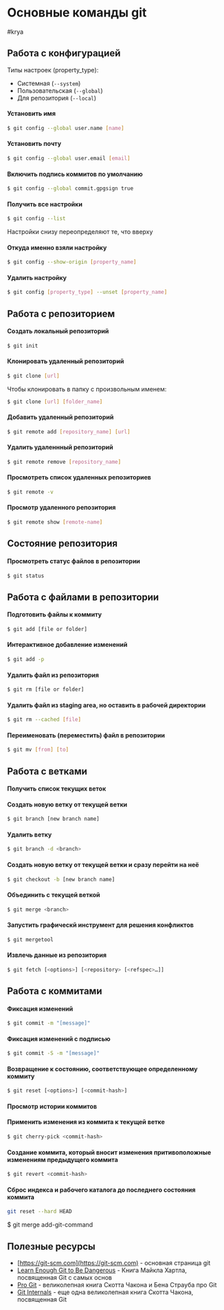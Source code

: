 ﻿# Основные команды git
#krya
## Работа с конфигурацией
Типы настроек (property_type):
- Системная (`--system`)
- Пользовательская (`--global`)
- Для репозитория (`--local`)
#### Установить имя
```sh
$ git config --global user.name [name]
```
#### Установить почту
```sh
$ git config --global user.email [email]
```
#### Включить подпись коммитов по умолчанию
```sh
$ git config --global commit.gpgsign true
```
#### Получить все настройки
```sh
$ git config --list
```
Настройки снизу переопределяют те, что вверху
#### Откуда именно взяли настройку
```sh
$ git config --show-origin [property_name]
```
#### Удалить настройку
```sh
$ git config [property_type] --unset [property_name]
```

## Работа с репозиторием

#### Создать локальный репозиторий

```sh
$ git init
```

#### Клонировать удаленный репозиторий

```sh
$ git clone [url]
```


Чтобы клонировать в папку с произвольным именем:

```sh
$ git clone [url] [folder_name]
```
#### Добавить удаленный репозиторий
```sh
$ git remote add [repository_name] [url]
```
#### Удалить удаленнный репозиторий
```sh
$ git remote remove [repository_name]
```
#### Просмотреть список удаленных репозиториев
```sh
$ git remote -v
```
#### Просмотр удаленного репозитория
```sh
$ git remote show [remote-name]
```

## Состояние репозитория
#### Просмотреть статус файлов в репозитории
```sh
$ git status
```

## Работа с файлами в репозитории
#### Подготовить файлы к коммиту
```sh
$ git add [file or folder]
```

#### Интерактивное добавление изменений
```sh
$ git add -p
```

#### Удалить файл из репозитория
```sh
$ git rm [file or folder]
```
#### Удалить файл из staging area, но оставить в рабочей директории
```sh
$ git rm --cached [file]
```
#### Переименовать (переместить) файл в репозитории
```sh
$ git mv [from] [to]
```

## Работа с ветками
#### Получить список текущих веток


#### Создать новую ветку от текущей ветки
```sh
$ git branch [new branch name]
```

#### Удалить ветку <branch>
```sh
$ git branch -d <branch>
```

#### Создать новую ветку от текущей ветки и сразу перейти на неё
```sh
$ git checkout -b [new branch name]
```

#### Объединить <branch> c текущей веткой 
```sh
$ git merge <branch> 
```

#### Запустить графическй инструмент для решения конфликтов 
```sh
$ git mergetool
```

#### Извлечь данные из репозитория
```sh
$ git fetch [<options>] [<repository> [<refspec>…​]]
```

## Работа с коммитами
#### Фиксация изменений
```sh
$ git commit -m "[message]"
```

#### Фиксация изменений с подписью
```sh
$ git commit -S -m "[message]"
```

#### Возвращение к состоянию, соответствующее определенному коммиту
```sh
$ git reset [<options>] [<сommit-hash>]
```

#### Просмотр истории коммитов


#### Применить изменения из коммита к текущей ветке
```sh
$ git cherry-pick <commit-hash>
```
#### Создание коммита, который вносит изменения притивоположные изменениям предыдущего коммита
```sh
$ git revert <commit-hash>
```

#### Cброс индекса и рабочего каталога до последнего состояния коммита
```sh
git reset --hard HEAD
```
$ git merge add-git-command

## Полезные ресурсы
* [https://git-scm.com](https://git-scm.com) - основная страница git
* [Learn Enough Git to Be Dangerous](https://www.learnenough.com/git-tutorial) - Книга Майкла Хартла, посвященная Git с самых основ
* [Pro Git](https://git-scm.com/book/ru/v2) - великолепная книга Скотта Чакона и Бена Страуба про Git
* [Git Internals](https://github.com/pluralsight/git-internals-pdf) - еще одна великолепная книга Скотта Чакона, посвященная Git
